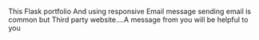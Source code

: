 This Flask portfolio
And using responsive Email message sending
email is common but Third party website....A message from you will be helpful to you
